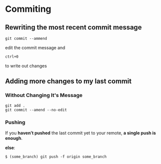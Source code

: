 # Commiting 

## Rewriting the most recent commit message

```
git commit --ammend
```
edit the commit message and
```
ctrl+0
```

to write out changes


## Adding more changes to my last commit

### Without Changing It's Message
```
git add .
git commit --amend --no-edit
```

### Pushing

If you **haven’t pushed** the last commit yet to your remote, **a single push is enough**.

**else**:

```
$ (some_branch) git push -f origin some_branch
```
